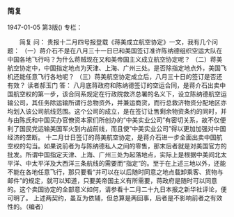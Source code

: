 ### 简复

1947-01-05
第3版()
专栏：

　　简复
    问：
    贵报十二月四号报登载《蒋美成立航空协定》一文，我有几个问题：
    （一）蒋介石不是在八月三十一日已和美国签订准许陈纳德组织空运大队在中国各地飞行吗？为什么蒋贼现在又和美帝国主义成立航空协定呢？
    （二）蒋美航空协定中，中国指定地点为天津、上海、广州三处。是否除指定地点外，美国飞机还能任意飞行各地呢？
    （三）蒋美航空协定成立后，八月三十日的签订是否还有效？
    读者郝玉门
    答：
    八月底蒋政府和陈纳德签订的空运合同，是蒋介石出卖中国航空权的第一步，该合同系规定在行政院救济总署的名义下，设立陈纳德航空运输公司，其任务除运输所谓行总物资外，并兼运商货，而行总救济物资分配地区亦均划入该公司航线范围。这个公司的成立，是在签订让售剩余物资条约的同时，并与由陈氏和中国买办官僚资本家们所创办的“中美实业公司”有密切关系，故不仅便利了国民党运输美国军火到内战前线，而且使“中美实业公司”得以更加加强对中国经济的垄断。
    十二月廿日签订的蒋美航空协定，是蒋介石进一步全面出卖中国航空权的勾当。如果说前者为与陈纳德私人之间的零售，那末后者就是对美国官方的批发。所谓中国指定天津、上海、广州三处为起落地点，实际上是根据中美间北太平洋、中太平洋及大西洋三条航线的需要而“指定”的。至于在上述三地以外，还能不能在各地任意飞行，那只要看“并可以在以后随时同意之地点载卸乘客、货物与邮件”的规定，就可以知道，只要美帝国主义有所需要，蒋政府是随时可以同意的。这个卖国协定的全部意义如何，请参看十二月二十九日本报之新华社评论，便可明了。
    上述两契约，虽互为依辅，但总算是两回事，后者是不影响前者之有效性的。（编者）

